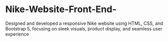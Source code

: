 # Nike-Website-Front-End-
Designed and developed a responsive Nike website using HTML, CSS, and Bootstrap 5, focusing on sleek visuals, product display, and seamless user experience
